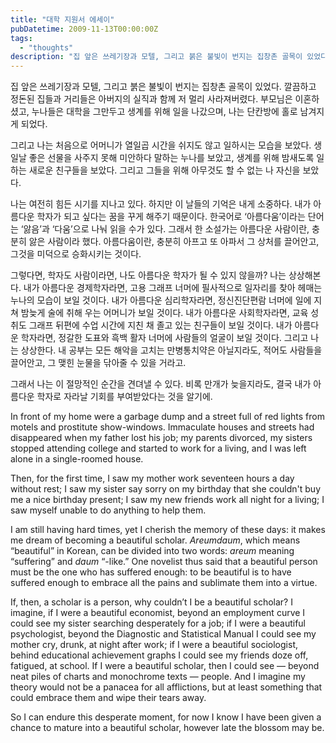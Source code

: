 ```yaml
---
title: "대학 지원서 에세이"
pubDatetime: 2009-11-13T00:00:00Z
tags:
  - "thoughts"
description: "집 앞은 쓰레기장과 모텔, 그리고 붉은 불빛이 번지는 집창촌 골목이 있었다. 깔끔하고 정돈된 집들과 거리들은 아버지의 실직과 함께 저 멀리 사라져버렸다. 부모님은 이혼하셨고, 누나들은 대학을 그만두고 생계를 위해 일을 나갔으며, 나는 단칸방에 홀로 남겨지게 되었다."
---
```


집 앞은 쓰레기장과 모텔, 그리고 붉은 불빛이 번지는 집창촌 골목이 있었다. 깔끔하고 정돈된 집들과 거리들은 아버지의 실직과 함께 저 멀리 사라져버렸다. 부모님은 이혼하셨고, 누나들은 대학을 그만두고 생계를 위해 일을 나갔으며, 나는 단칸방에 홀로 남겨지게 되었다.

그리고 나는 처음으로 어머니가 열일곱 시간을 쉬지도 않고 일하시는 모습을 보았다. 생일날 좋은 선물을 사주지 못해 미안하다 말하는 누나를 보았고, 생계를 위해 밤새도록 일하는 새로운 친구들을 보았다. 그리고 그들을 위해 아무것도 할 수 없는 나 자신을 보았다.

나는 여전히 힘든 시기를 지나고 있다. 하지만 이 날들의 기억은 내게 소중하다. 내가 아름다운 학자가 되고 싶다는 꿈을 꾸게 해주기 때문이다. 한국어로 ‘아름다움’이라는 단어는 ‘앓음’과 ‘다움’으로 나눠 읽을 수가 있다. 그래서 한 소설가는 아름다운 사람이란, 충분히 앓은 사람이라 했다. 아름다움이란, 충분히 아프고 또 아파서 그 상처를 끌어안고, 그것을 미덕으로 승화시키는 것이다.

그렇다면, 학자도 사람이라면, 나도 아름다운 학자가 될 수 있지 않을까? 나는 상상해본다. 내가 아름다운 경제학자라면, 고용 그래프 너머에 필사적으로 일자리를 찾아 헤매는 누나의 모습이 보일 것이다. 내가 아름다운 심리학자라면, 정신진단편람 너머에 일에 지쳐 밤늦게 술에 취해 우는 어머니가 보일 것이다. 내가 아름다운 사회학자라면, 교육 성취도 그래프 뒤편에 수업 시간에 지친 채 졸고 있는 친구들이 보일 것이다. 내가 아름다운 학자라면, 정갈한 도표와 흑백 활자 너머에 사람들의 얼굴이 보일 것이다. 그리고 나는 상상한다. 내 공부는 모든 해악을 고치는 만병통치약은 아닐지라도, 적어도 사람들을 끌어안고, 그 맺힌 눈물을 닦아줄 수 있을 거라고.

그래서 나는 이 절망적인 순간을 견뎌낼 수 있다. 비록 만개가 늦을지라도, 결국 내가 아름다운 학자로 자라날 기회를 부여받았다는 것을 알기에.

In front of my home were a garbage dump and a street full of red lights from motels and prostitute show-windows. Immaculate houses and streets had disappeared when my father lost his job; my parents divorced, my sisters stopped attending college and started to work for a living, and I was left alone in a single-roomed house.

Then, for the first time, I saw my mother work seventeen hours a day without rest; I saw my sister say sorry on my birthday that she couldn't buy me a nice birthday present; I saw my new friends work all night for a living; I saw myself unable to do anything to help them.

I am still having hard times, yet I cherish the memory of these days: it makes me dream of becoming a beautiful scholar. *Areumdaum*, which means “beautiful” in Korean, can be divided into two words: *areum* meaning “suffering” and *daum* “-like.” One novelist thus said that a beautiful person must be the one who has suffered enough: to be beautiful is to have suffered enough to embrace all the pains and sublimate them into a virtue.

If, then, a scholar is a person, why couldn’t I be a beautiful scholar? I imagine, if I were a beautiful economist, beyond an employment curve I could see my sister searching desperately for a job; if I were a beautiful psychologist, beyond the Diagnostic and Statistical Manual I could see my mother cry, drunk, at night after work; if I were a beautiful sociologist, behind educational achievement graphs I could see my friends doze off, fatigued, at school. If I were a beautiful scholar, then I could see — beyond neat piles of charts and monochrome texts — people. And I imagine my theory would not be a panacea for all afflictions, but at least something that could embrace them and wipe their tears away.

So I can endure this desperate moment, for now I know I have been given a chance to mature into a beautiful scholar, however late the blossom may be.
